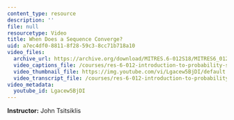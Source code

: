 ```yaml
---
content_type: resource
description: ''
file: null
resourcetype: Video
title: When Does a Sequence Converge?
uid: a7ec4df0-8811-8f28-59c3-8cc71b718a10
video_files:
  archive_url: https://archive.org/download/MITRES.6-012S18/MITRES6_012S18_S01-04_300k.mp4
  video_captions_file: /courses/res-6-012-introduction-to-probability-spring-2018/cecbc66a7ae45c189d31eee85aa3651e_Lgacew5BjDI.vtt
  video_thumbnail_file: https://img.youtube.com/vi/Lgacew5BjDI/default.jpg
  video_transcript_file: /courses/res-6-012-introduction-to-probability-spring-2018/beff6998cc3697df504eeb3911f1272c_Lgacew5BjDI.pdf
video_metadata:
  youtube_id: Lgacew5BjDI
---
```


**Instructor:** John Tsitsiklis